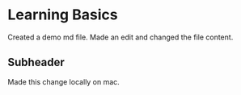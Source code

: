 # Learning Basics

Created a demo md file.
Made an edit and changed the file content.

## Subheader 
Made this change locally on mac. 
